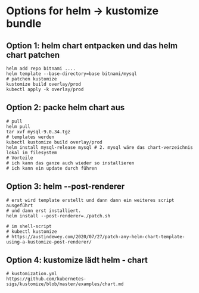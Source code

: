 # Options for helm -> kustomize bundle 

## Option 1: helm chart entpacken und das helm chart patchen 

```
helm add repo bitnami .... 
helm template --base-directory=base bitnami/mysql
# patchen kustomize 
kustomize build overlay/prod 
kubectl apply -k overlay/prod 
```

## Option 2: packe helm chart aus 

```
# pull 
helm pull 
tar xvf mysql-9.0.34.tgz 
# templates werden 
kubectl kustomize build overlay/prod
helm install mysql-release mysql # 2. mysql wäre das chart-verzeichnis lokal im filesystem 
# Vorteile 
# ich kann das ganze auch wieder so installieren
# ich kann ein update durch führen 
```

## Option 3: helm --post-renderer 

```
# erst wird template erstellt und dann dann ein weiteres script ausgeführt 
# und dann erst installiert. 
helm install --post-renderer=./patch.sh 

# im shell-script
# kubectl kustomize 
# https://austindewey.com/2020/07/27/patch-any-helm-chart-template-using-a-kustomize-post-renderer/
```

## Option 4: kustomize lädt helm - chart 

```
# kustomization.yml 
https://github.com/kubernetes-sigs/kustomize/blob/master/examples/chart.md
```
